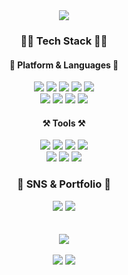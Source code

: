 <div align="center">  
  <img src="https://capsule-render.vercel.app/api?type=waving&color=BDBDC8&height=150&section=header" />
  
  ### 🧑‍💻 Tech Stack 🧑‍💻
  #### 🌟 Platform & Languages 🌟
  <div align="center">
    <img src="https://img.shields.io/badge/html5-E34F26?style=for-the-badge&logo=html5&logoColor=white">
    <img src="https://img.shields.io/badge/CSS3-1572B6?style=for-the-badge&logo=CSS3&logoColor=white">
    <img src="https://img.shields.io/badge/JavaScript-F7DF1E?style=for-the-badge&logo=JavaScript&logoColor=white">
    <img src="https://img.shields.io/badge/React-61DAFB?style=for-the-badge&logo=React&logoColor=white">
    <img src="https://img.shields.io/badge/jQuery-0769AD?style=for-the-badge&logo=jQuery&logoColor=white">
  </div>
  <div align="center">
    <img src="https://img.shields.io/badge/Node.js-339933?style=for-the-badge&logo=Node.js&logoColor=white">
    <img src="https://img.shields.io/badge/Python-3776AB?style=for-the-badge&logo=Python&logoColor=white">
    <img src="https://img.shields.io/badge/Flask-000000?style=for-the-badge&logo=Flask&logoColor=white">
    <img src="https://img.shields.io/badge/C++-00599C?style=for-the-badge&logo=C++&logoColor=white">
  </div>
  
  #### ⚒️ Tools ⚒️
  <div align="center">
    <img src="https://img.shields.io/badge/Visual Studio Code-007ACC?style=for-the-badge&logo=Visual Studio Code&logoColor=white">
    <img src="https://img.shields.io/badge/GitHub-181717?style=for-the-badge&logo=GitHub&logoColor=white">
    <img src="https://img.shields.io/badge/Notion-000000?style=for-the-badge&logo=Notion&logoColor=white">
    <a href="https://evergiver97.tistory.com/"><img src="https://img.shields.io/badge/Tistory-000000?style=for-the-badge&logo=Tistory&logoColor=white"></a>
  </div>
  <div align="center">
    <img src="https://img.shields.io/badge/Discord-5865F2?style=for-the-badge&logo=Discord&logoColor=white">
    <img src="https://img.shields.io/badge/Slack-4A154B?style=for-the-badge&logo=Slack&logoColor=white">
    <img src="https://img.shields.io/badge/Figma-F24E1E?style=for-the-badge&logo=figma&logoColor=white">
  </div>
  
  ### 🤟 SNS & Portfolio 🤟
  <div align="center">
    <a href="mailto:jaesukpark77@gmail.com"><img src="https://img.shields.io/badge/Gmail-EA4335?style=for-the-badge&logo=Gmail&logoColor=white"></a>
    <a href="mailto:jaesukpark77@naver.com"><img src="https://img.shields.io/badge/Naver-03C75A?style=for-the-badge&logo=Naver&logoColor=white"></a>
  </div>
  <br/><br/>
  <img src="https://github-readme-stats.vercel.app/api/top-langs/?username=jaesukpark77&layout=compact">
  <br/><br/>
  <img src="https://github-readme-stats.vercel.app/api?username=jaesukpark77&show_icons=true">

  <img src="https://capsule-render.vercel.app/api?type=waving&color=BDBDC8&height=150&section=footer" />
</div>
